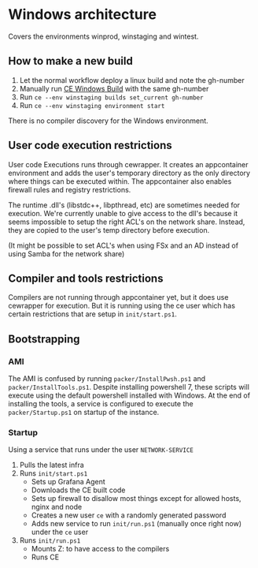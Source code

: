 # Windows architecture

Covers the environments winprod, winstaging and wintest.

## How to make a new build

1. Let the normal workflow deploy a linux build and note the gh-number
2. Manually run [CE Windows Build](https://github.com/compiler-explorer/compiler-explorer/actions/workflows/deploy-win.yml) with the same gh-number
3. Run `ce --env winstaging builds set_current gh-number`
4. Run `ce --env winstaging environment start`

There is no compiler discovery for the Windows environment.

## User code execution restrictions

User code Executions runs through cewrapper. It creates an appcontainer environment and adds the user's temporary directory as the only directory where things can be executed within. The appcontainer also enables firewall rules and registry restrictions.

The runtime .dll's (libstdc++, libpthread, etc) are sometimes needed for execution. We're currently unable to give access to the dll's because it seems impossible to setup the right ACL's on the network share. Instead, they are copied to the user's temp directory before execution.

(It might be possible to set ACL's when using FSx and an AD instead of using Samba for the network share)

## Compiler and tools restrictions

Compilers are not running through appcontainer yet, but it does use cewrapper for execution. But it is running using the ce user which has certain restrictions that are setup in `init/start.ps1`.

## Bootstrapping

### AMI

The AMI is confused by running `packer/InstallPwsh.ps1` and `packer/InstallTools.ps1`. Despite installing powershell 7, these scripts will execute using the default powershell installed with Windows. At the end of installing the tools, a service is configured to execute the `packer/Startup.ps1` on startup of the instance.

### Startup

Using a service that runs under the user `NETWORK-SERVICE`

1. Pulls the latest infra
2. Runs `init/start.ps1`
   - Sets up Grafana Agent
   - Downloads the CE built code
   - Sets up firewall to disallow most things except for allowed hosts, nginx and node
   - Creates a new user `ce` with a randomly generated password
   - Adds new service to run `init/run.ps1` (manually once right now) under the `ce` user
3. Runs `init/run.ps1`
   - Mounts Z: to have access to the compilers
   - Runs CE
